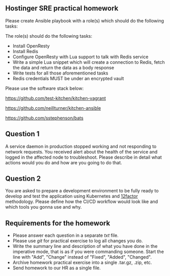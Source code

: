 ## Hostinger SRE practical homework

Please create Ansible playbook with a role(s) which should do the following tasks:

The role(s) should do the following tasks:

- Install OpenResty
- Install Redis
- Configure OpenResty with Lua support to talk with Redis service
- Write a simple Lua snippet which will create a connection to Redis, fetch the data and return the data as a body response
- Write tests for all those aforementioned tasks
- Redis credentials MUST be under an encrypted vault

Please use the software stack below:

https://github.com/test-kitchen/kitchen-vagrant

https://github.com/neillturner/kitchen-ansible

https://github.com/sstephenson/bats

## Question 1
A service daemon in production stopped working and not responding to network requests. You received alert about the health of the service and logged in the affected node to troubleshoot. Please describe in detail what actions would you do and how are you going to do that.

## Question 2
You are asked to prepare a development environment to be fully ready to develop and test the application using Kubernetes and [12factor](https://12factor.net) methodology. Please define how the CI/CD workflow would look like and which tools you gonna use and why.

## Requirements for the homework

* Please answer each question in a separate _txt_ file.
* Please use _git_ for practical exercise to log all changes you do.
* Write the summary line and description of what you have done in the imperative mode, that is as if you were commanding someone. Start the line with "Add", "Change" instead of "Fixed", "Added", "Changed".
* Archive homework practical exercise into a single .tar.gz, .zip, etc.
* Send homework to our HR as a single file.
